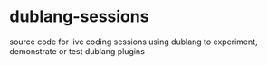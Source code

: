 # dublang-sessions

source code for live coding sessions using dublang to experiment, demonstrate
or test dublang plugins

